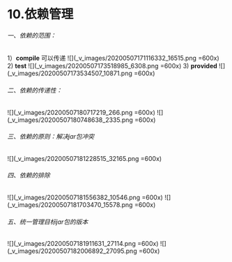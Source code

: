 # 10.依赖管理
###### 一、依赖的范围：
1）**compile** 可以传递
![](_v_images/20200507171116332_16515.png =600x)
2)  **test**
![](_v_images/20200507173518985_6308.png =600x)
3)  **provided**
![](_v_images/20200507173534507_10871.png =600x)
###### 二、依赖的传递性：
![](_v_images/20200507180717219_266.png =600x)
![](_v_images/20200507180748638_2335.png =600x)
###### 三、依赖的原则：解决jar包冲突
![](_v_images/20200507181228515_32165.png =600x)
###### 四、依赖的排除
![](_v_images/20200507181556382_10546.png =600x)
![](_v_images/20200507181703470_15578.png =600x)
###### 五、统一管理目标jar包的版本
![](_v_images/20200507181911631_27114.png =600x)
![](_v_images/20200507182006892_27095.png =600x)
